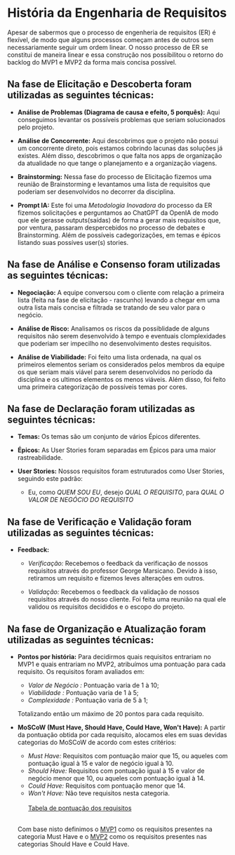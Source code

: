 # História da Engenharia de Requisitos

Apesar de sabermos que o processo de engenheria de requisitos (ER) é flexível, de modo que alguns processos começam antes de outros sem necessariamente seguir um ordem linear. O nosso processo de ER se constitui de maneira linear e essa construção nos possibilitou o retorno do backlog do MVP1 e MVP2 da forma mais concisa possível.

## Na fase de Elicitação e Descoberta foram utilizadas as seguintes técnicas:

- **Análise de Problemas (Diagrama de causa e efeito, 5 porquês):**
  Aqui conseguimos levantar os possíveis problemas que seriam solucionados pelo projeto.

- **Análise de Concorrente:**
  Aqui descobrimos que o projeto não possui um concorrente direto, pois estamos cobrindo lacunas das soluções já existes. Além disso, descobrimos o que falta nos apps de organização da atualidade no que tange o planejamento e a  organização viagens.

- **Brainstorming:**
  Nessa fase do processo de Elicitação fizemos uma reunião de Brainstorming e levantamos uma lista de requisitos que poderiam ser desenvolvidos no decorrer da disciplina.

- **Prompt IA:**
  Este foi uma _Metodologia Inovadora_ do processo da ER fizemos solicitações e perguntamos ao ChatGPT da OpenIA
  de modo que ele gerasse outputs(saídas) de forma a gerar mais requisitos que, por ventura, passaram despercebidos no processo de debates e Brainstorming. Além de possíveis cadegorizações, em temas e épicos listando suas possíves user(s) stories.

## Na fase de Análise e Consenso foram utilizadas as seguintes técnicas:

- **Negociação:**
  A equipe conversou com o cliente com relação a primeira lista (feita na fase de elicitação - rascunho) levando a chegar em uma outra lista mais concisa e filtrada se tratando de seu valor para o negócio.

- **Análise de Risco:**
  Analisamos os riscos da possiblidade de alguns requisitos não serem desenvolvido à tempo e eventuais clomplexidades que poderiam ser impecilho no desenvolvimento destes requisitos.

- **Análise de Viabilidade:**
  Foi feito uma lista ordenada, na qual os primeiros elementos seriam os considerados pelos membros da equipe os que seriam mais viável para serem desenvolvidos no período da disciplina e os ultimos elementos os menos viáveis. Além disso, foi feito uma primeira categorização de possíveis temas por cores.

## Na fase de Declaração foram utilizadas as seguintes técnicas:

- **Temas:**
  Os temas são um conjunto de vários Épicos diferentes.

- **Épicos:**
  As User Stories foram separadas em Épicos para uma maior rastreabilidade.

- **User Stories:**
  Nossos requisitos foram estruturados como User Stories, seguindo este padrão:
  - Eu, como *QUEM SOU EU*, desejo *QUAL O REQUISITO*, para *QUAL O VALOR DE NEGÓCIO DO REQUISITO*

## Na fase de Verificação e Validação foram utilizadas as seguintes técnicas:

- **Feedback:**
  - *Verificação:*
    Recebemos o feedback da verificação de nossos requisitos através do professor George Marsicano. Devido à isso, retiramos um requisito e fizemos leves alterações em outros.
  
  - *Validação:*
    Recebemos o feedback da validação de nossos requisitos através do nosso cliente. Foi feita uma reunião na qual ele validou os requisitos decididos e o escopo do projeto.

## Na fase de Organização e Atualização foram utilizadas as seguintes técnicas:

- **Pontos por história:**
  Para decidirmos quais requisitos entrariam no MVP1 e quais entrariam no MVP2, atribuímos uma pontuação para cada requisito. Os requisitos foram avaliados em:
  - *Valor de Negócio :* Pontuação varia de 1 à 10;
  - *Viabilidade      :* Pontuação varia de 1 à 5;
  - *Complexidade     :* Pontuação varia de 5 à 1;

  Totalizando então um máximo de 20 pontos para cada requisito.

- **MoSCoW (Must Have, Should Have, Could Have, Won't Have):**
  A partir da pontuação obtida por cada requisito, alocamos eles em suas devidas categorias do MoSCoW de acordo com estes critérios:
  - *Must Have:* Requisitos com pontuação maior que 15, ou aqueles com pontuação igual à 15 e valor de negócio igual à 10.
  - *Should Have:* Requisitos com pontuação igual à 15 e valor de negócio menor que 10, ou aqueles com pontuação igual à 14.
  - *Could Have:* Requisitos com pontuação menor que 14.
  - *Won't Have:* Não teve requisitos nesta categoria.
  <br></br>
  [Tabela de pontuação dos requisitos](https://mdsreq-fga-unb.github.io/2023.1-MoViagem/documentos/pontuacao-requisitos/)<br></br>
  
  Com base nisto definimos o [MVP1](https://mdsreq-fga-unb.github.io/2023.1-MoViagem/documentos/mvp1/) como os requisitos presentes na categoria Must Have e o [MVP2](https://mdsreq-fga-unb.github.io/2023.1-MoViagem/documentos/mvp2/) como os requisitos presentes nas categorias Should Have e Could Have.
